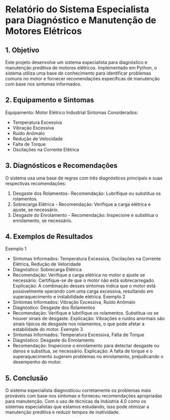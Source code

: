 # Relatório do Sistema Especialista para Diagnóstico e Manutenção de Motores Elétricos

## 1. Objetivo
Este projeto desenvolve um sistema especialista para diagnóstico e manutenção preditiva
de motores elétricos. Implementado em Python, o sistema utiliza uma base de
conhecimento para identificar problemas comuns no motor e fornecer recomendações
específicas de manutenção com base nos sintomas informados.

## 2. Equipamento e Sintomas
Equipamento: Motor Elétrico Industrial
Sintomas Considerados:
- Temperatura Excessiva
- Vibração Excessiva
- Ruído Anômalo
- Redução de Velocidade
- Falta de Torque
- Oscilações na Corrente Elétrica

## 3. Diagnósticos e Recomendações
O sistema usa uma base de regras com três diagnósticos principais e suas respectivas
recomendações:
1. Desgaste dos Rolamentos- Recomendação: Lubrifique ou substitua os rolamentos.
2. Sobrecarga Elétrica - Recomendação: Verifique a carga elétrica e ajuste, se necessário.
3. Desgaste do Enrolamento - Recomendação: Inspecione e substitua o enrolamento, se
necessário.

## 4. Exemplos de Resultados
Exemplo 1
- Sintomas Informados: Temperatura Excessiva, Oscilações na Corrente Elétrica, Redução
de Velocidade
- Diagnóstico: Sobrecarga Elétrica
- Recomendação: Verifique a carga elétrica no motor e ajuste se necessário. Certifique-se
de que o motor não está sobrecarregado.
Explicação: A combinação desses sintomas indica que o motor está possivelmente
operando com uma carga excessiva, resultando em superaquecimento e instabilidade
elétrica.
Exemplo 2
- Sintomas Informados: Vibração Excessiva, Ruído Anômalo
- Diagnóstico: Desgaste dos Rolamentos
- Recomendação: Verifique e lubrifique os rolamentos. Substitua-os se houver sinais de
desgaste.
Explicação: Vibrações e ruídos anormais são sinais típicos de desgaste nos rolamentos, o
que pode afetar a estabilidade do motor.
Exemplo 3
- Sintomas Informados: Temperatura Excessiva, Falta de Torque
- Diagnóstico: Desgaste do Enrolamento
- Recomendação: Inspecione o enrolamento para detectar desgaste ou danos e substitua,
se necessário.
Explicação: A falta de torque e o superaquecimento sugerem problemas no enrolamento,
prejudicando o desempenho do motor.

## 5. Conclusão
O sistema especialista diagnosticou corretamente os problemas mais prováveis com base
nos sintomas e forneceu recomendações apropriadas para manutenção. Com o uso de
técnicas da Indústria 4.0 como os sistemas especialistas que estamos estudando, isso
pode otimizar a manutenção preditiva e reduzir tempos de inatividade.
